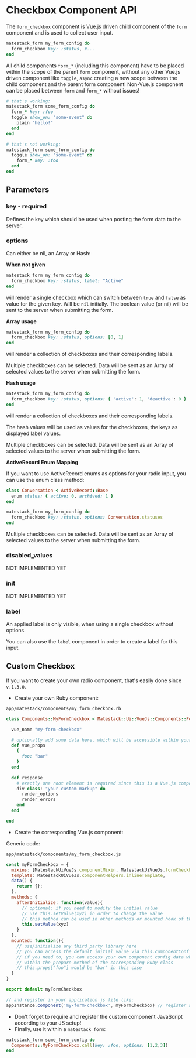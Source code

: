 # Checkbox Component API

The `form_checkbox` component is Vue.js driven child component of the `form` component and is used to collect user input.

```ruby
matestack_form my_form_config do
  form_checkbox key: :status, #...
end
```

All child components `form_*` \(including this component\) have to be placed within the scope of the parent `form` component, without any other Vue.js driven component like `toggle`, `async` creating a new scope between the child component and the parent form component! Non-Vue.js component can be placed between `form` and `form_*` without issues!

```ruby
# that's working:
matestack_form some_form_config do
  form_* key: :foo
  toggle show_on: "some-event" do
    plain "hello!"
  end
end

# that's not working:
matestack_form some_form_config do
  toggle show_on: "some-event" do
    form_* key: :foo
  end
end
```

## Parameters

### key - required

Defines the key which should be used when posting the form data to the server.

### options

Can either be nil, an Array or Hash:

**When not given**

```ruby
matestack_form my_form_config do
  form_checkbox key: :status, label: "Active"
end
```

will render a single checkbox which can switch between `true` and `false` as value for the given key. Will be `nil` initially. The boolean value \(or nil\) will be sent to the server when submitting the form.

**Array usage**

```ruby
matestack_form my_form_config do
  form_checkbox key: :status, options: [0, 1]
end
```

will render a collection of checkboxes and their corresponding labels.

Multiple checkboxes can be selected. Data will be sent as an Array of selected values to the server when submitting the form.

**Hash usage**

```ruby
matestack_form my_form_config do
  form_checkbox key: :status, options: { 'active': 1, 'deactive': 0 }
end
```

will render a collection of checkboxes and their corresponding labels.

The hash values will be used as values for the checkboxes, the keys as displayed label values.

Multiple checkboxes can be selected. Data will be sent as an Array of selected values to the server when submitting the form.

**ActiveRecord Enum Mapping**

If you want to use ActiveRecord enums as options for your radio input, you can use the enum class method:

```ruby
class Conversation < ActiveRecord::Base
  enum status: { active: 0, archived: 1 }
end
```

```ruby
matestack_form my_form_config do
  form_checkbox key: :status, options: Conversation.statuses
end
```

Multiple checkboxes can be selected. Data will be sent as an Array of selected values to the server when submitting the form.

### disabled\_values

NOT IMPLEMENTED YET

### init

NOT IMPLEMENTED YET

### label

An applied label is only visible, when using a single checkbox without options.

You can also use the `label` component in order to create a label for this input.

## Custom Checkbox

If you want to create your own radio component, that's easily done since `v.1.3.0`.

* Create your own Ruby component:

`app/matestack/components/my_form_checkbox.rb`

```ruby
class Components::MyFormCheckbox < Matestack::Ui::VueJs::Components::Form::Checkbox

  vue_name "my-form-checkbox"

  # optionally add some data here, which will be accessible within your Vue.js component
  def vue_props
    {
      foo: "bar"
    }
  end

  def response
    # exactly one root element is required since this is a Vue.js component template
    div class: "your-custom-markup" do
      render_options
      render_errors
    end
  end

end
```

* Create the corresponding Vue.js component:

Generic code:

`app/matestack/components/my_form_checkbox.js`

```javascript
const myFormCheckbox = {
  mixins: [MatestackUiVueJs.componentMixin, MatestackUiVueJs.formCheckboxMixin],
  template: MatestackUiVueJs.componentHelpers.inlineTemplate,
  data() {
    return {};
  },
  methods: {
    afterInitialize: function(value){
      // optional: if you need to modify the initial value
      // use this.setValue(xyz) in order to change the value
      // this method can be used in other methods or mounted hook of this component as well!
      this.setValue(xyz)
    }
  },
  mounted: function(){
    // use/initialize any third party library here
    // you can access the default initial value via this.componentConfig["init_value"]
    // if you need to, you can access your own component config data which added
    // within the prepare method of the corresponding Ruby class
    // this.props["foo"] would be "bar" in this case
  }
}

export default myFormCheckbox

// and register in your application js file like:
appInstance.component('my-form-checkbox', myFormCheckbox) // register at appInstance
```

* Don't forget to require and register the custom component JavaScript according to your JS setup!
* Finally, use it within a `matestack_form`:

```ruby
matestack_form some_form_config do
  Components::MyFormCheckbox.call(key: :foo, options: [1,2,3])
end
```
